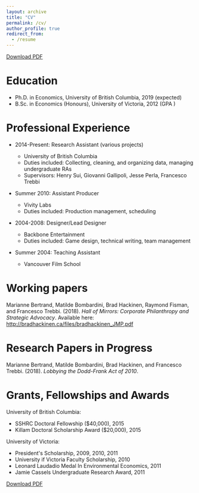 ```yaml
---
layout: archive
title: "CV"
permalink: /cv/
author_profile: true
redirect_from:
  - /resume
---
```


<!-- {% include base_path %} -->

[Download PDF](https://bradhackinen.ca/files/BradHackinen_CV.pdf)

Education
======
* Ph.D. in Economics, University of British Columbia, 2019 (expected)
* B.Sc. in Economics (Honours), University of Victoria, 2012 (GPA )

Professional Experience
======
* 2014-Present: Research Assistant (various projects)
  * University of British Columbia
  * Duties included: Collecting, cleaning, and organizing data, managing undergraduate RAs
  * Supervisors: Henry Sui, Giovanni Gallipoli, Jesse Perla, Francesco Trebbi


* Summer 2010: Assistant Producer
  * Vivity Labs
  * Duties included: Production management, scheduling


* 2004-2008: Designer/Lead Designer
  * Backbone Entertainment
  * Duties included: Game design, technical writing, team management


* Summer 2004: Teaching Assistant
  * Vancouver Film School

Working papers
===
Marianne Bertrand, Matilde Bombardini, Brad Hackinen, Raymond Fisman, and Francesco Trebbi. (2018). _Hall of Mirrors: Corporate Philanthropy and Strategic Advocacy_. Available here:  http://bradhackinen.ca/files/bradhackinen_JMP.pdf

Research Papers in Progress
===
Marianne Bertrand, Matilde Bombardini, Brad Hackinen, and Francesco Trebbi. (2018). _Lobbying the Dodd-Frank Act of 2010_.

Grants, Fellowships and Awards
===
University of British Columbia:
- SSHRC Doctoral Fellowship ($40,000), 2015
- Killam Doctoral Scholarship Award ($20,000), 2015

University of Victoria:
- President's Scholarship, 2009, 2010, 2011
- University if Victoria Faculty Scholarship, 2010
- Leonard Laudadio Medal In Environmental Economics, 2011
- Jamie Cassels Undergraduate Research Award, 2011

[Download PDF](https://bradhackinen.ca/files/BradHackinen_CV.pdf)
